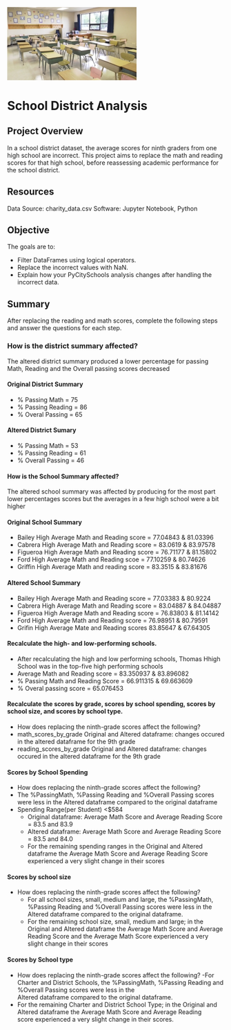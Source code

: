 <img src="Resources/school.png" alt="drawing" width="300"/>

# School District Analysis

## Project Overview
In a school district dataset, the  average scores for ninth graders from one high school are incorrect. This project aims to replace the math and reading scores for that high school, before reassessing academic performance for the school district.

## Resources
Data Source: charity_data.csv
Software: Jupyter Notebook, Python

## Objective
The goals are to:
- Filter DataFrames using logical operators.
- Replace the incorrect values with NaN.
- Explain how your PyCitySchools analysis changes after handling the incorrect data.  

## Summary
After replacing the reading and math scores, complete the following steps and answer the questions for each step.

### How is the district summary affected?
The altered district summary produced a lower percentage for passing Math, Reading and the Overall passing scores decreased

#### Original District Summary                 
  - % Passing Math = 75
  - % Passing Reading = 86
  - % Overal Passing = 65
  
#### Altered District Sumary
   - % Passing Math = 53
   - % Passing Reading = 61
   - % Overall Passing = 46
   
####  How is the School Summary affected?
  The altered school summary was affected by producing for the most part lower percentages scores but the averages
  in a few high school were a bit higher
  
#### Original School Summary
   - Bailey High Average Math and Reading score = 77.04843 & 81.03396
   - Cabrera High Average Math and Reading score = 83.0619 & 83.97578
   - Figueroa High Average Math and Reading score = 76.71177 & 81.15802
   - Ford High Average Math and Reading scoe = 77.10259 & 80.74626
   - Griffin High Average Math and reading score = 83.3515 & 83.81676

#### Altered School Summary
 - Bailey High Average Math and Reading score = 77.03383 & 80.9224
 - Cabrera High Average Math and Reading score = 83.04887 & 84.04887
 - Figueroa High Average Math and Reading score = 76.83803 & 81.14142
 - Ford High Average Math and Reading score = 76.98951 & 80.79591
 - Grifin High Average Mate and Reading scores 83.85647 & 67.64305

####   Recalculate the high- and low-performing schools.
  - After recalculating the high and low performing schools, Thomas Hhigh School was in the top-five high performing schools
  - Average Math and Reading score = 83.350937 & 83.896082
  - % Passing Math and Reading Score = 66.911315 & 69.663609
  - % Overal passing score = 65.076453
  
#### Recalculate the scores by grade, scores by school spending, scores by school size, and scores by school type.
 - How does replacing the ninth-grade scores affect the following?
  - math_scores_by_grade Original and Altered dataframe: changes occured in the altered dataframe for the 9th grade
  - reading_scores_by_grade Original and Altered dataframe: changes occured in the altered dataframe for the 9th grade
 
#### Scores by School Spending
- How does replacing the ninth-grade scores affect the following?
 - The %PassingMath, %Passing Reading and %Overall Passing scores were less in the Altered dataframe compared to the original dataframe
 - Spending Range(per Student) <$584 
    - Original dataframe: Average Math Score and Average Reading Score  = 83.5 and  83.9
    - Altered dataframe: Average Math Score and Average Reading Score = 83.5 and 84.0
    - For the remaining spending ranges in the Original and Altered dataframe the Average Math Score and Average Reading Score                 
      experienced a very slight change in their scores
      
#### Scores by school size
- How does replacing the ninth-grade scores affect the following?
  - For all school sizes, small, medium and large, the %PassingMath, %Passing Reading and %Overall Passing scores were less in the   
    Altered dataframe compared to the original dataframe.
  - For the remaining school size, small, medium and large; in the Original and Altered dataframe the Average Math Score and Average               
    Reading Score and the Average Math Score experienced a very slight change in their scores
    
 #### Scores by School type
- How does replacing the ninth-grade scores affect the following?
 -For Charter and District Schools, the %PassingMath, %Passing Reading and %Overall Passing scores were less in the   
  Altered dataframe compared to the original dataframe.
 - For the remaining  Charter and District School Type; in the Original and Altered dataframe the Average Math Score and Average Reading                  
    score experienced a very slight change in their scores.
